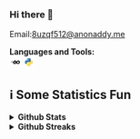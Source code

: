### Hi there 👋
Email:8uzqf512@anonaddy.me

**Languages and Tools:**  
<code><img height="20" src="https://raw.githubusercontent.com/github/explore/80688e429a7d4ef2fca1e82350fe8e3517d3494d/topics/go/go.png"></code>
<code><img height="20" src="https://raw.githubusercontent.com/github/explore/80688e429a7d4ef2fca1e82350fe8e3517d3494d/topics/python/python.png"></code>


<h2>ℹ️ Some Statistics Fun</h2>
<details>	
  <summary><b>Github Stats</b></summary>

<img height="180em" src="https://github-readme-stats.vercel.app/api?username=holll&show_icons=true&locale=en&theme=highcontrast&hide_border=true" alt="holll" />
<img height="180em" src="https://github-readme-stats.vercel.app/api/top-langs?username=holll&show_icons=true&locale=en&layout=compact&langs_count=7&hide_border=true&hide=c&theme=highcontrast" alt="holll"/>
</details>

<details>
 <summary><b>Github Streaks</b></summary>
<p align="Left"><img src="https://github-readme-streak-stats.herokuapp.com/?user=holll&theme=highcontrast" alt="holll" /></p>
</details>
